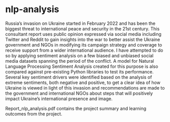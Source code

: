 # nlp-analysis
Russia’s invasion on Ukraine started in February 2022 and has been the biggest threat to international peace and security in the 21st century. This consultant report uses public opinion expressed via social media including Twitter and Reddit to gain insights into the war to better assist the Ukraine government and NGOs in modifying its campaign strategy and coverage to receive support from a wider international audience. I have attempted to do so by applying sentiment analysis on a few biased and unbiased social media datasets spanning the period of the conflict. A model for Natural Language Processing Sentiment Analysis created for this purpose is also compared against pre-existing Python libraries to test its performance. Several key sentiment drivers were identified based on the analysis of extreme sentiments, both negative and positive, to get a clear idea of how Ukraine is viewed in light of this invasion and recommendations are made to the government and international NGOs about steps that will positively impact Ukraine’s international presence and image.

Report_nlp_analysis.pdf contains the project summary and learning outcomes from the project.
